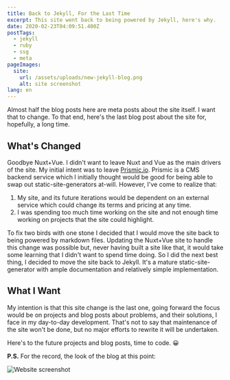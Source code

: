 ```yaml
---
title: Back to Jekyll, For the Last Time
excerpt: This site went back to being powered by Jekyll, here's why.
date: 2020-02-23T04:09:51.400Z
postTags:
  - jekyll
  - ruby
  - ssg
  - meta
pageImages:
  site:
    url: /assets/uploads/new-jekyll-blog.png
    alt: site screenshot
lang: en
---
```

Almost half the blog posts here are meta posts about the site itself. I want that to change. To that end, here's the last blog post about the site for, hopefully, a long time.

## What's Changed

Goodbye Nuxt+Vue. I didn't want to leave Nuxt and Vue as the main drivers of the site. My initial intent was to leave [Prismic.io](https://prismic.io/). Prismic is a CMS backend service which I initially thought would be good for being able to swap out static-site-generators at-will. However, I've come to realize that:

1. My site, and its future iterations would be dependent on an external service which could change its terms and pricing at any time.
2. I was spending too much time working on the site and not enough time working on projects that the site could highlight.

To fix two birds with one stone I decided that I would move the site back to being powered by markdown files. Updating the Nuxt+Vue site to handle this change was possible but, never having built a site like that, it would take some learning that I didn't want to spend time doing. So I did the next best thing, I decided to move the site back to Jekyll. It's a mature static-site-generator with ample documentation and relatively simple implementation.

## What I Want

My intention is that this site change is the last one, going forward the focus would be on projects and blog posts about problems, and their solutions, I face in my day-to-day development. That's not to say that maintenance of the site won't be done, but no major efforts to rewrite it will be undertaken.

Here's to the future projects and blog posts, time to code.  😀

**P.S.** For the record, the look of the blog at this point:

<img src="/assets/uploads/new-jekyll-blog.png" alt="Website screenshot" title="New Jekyll Blog" class="d-block mx-auto"/>
